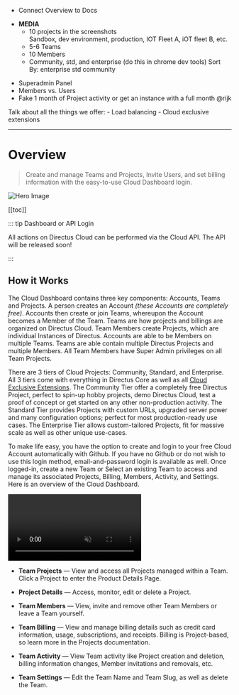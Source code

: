 - Connect Overview to Docs

* **MEDIA**
  - 10 projects in the screenshots\
    Sandbox, dev environment, production, IOT Fleet A, iOT fleet B, etc.
  - 5-6 Teams
  - 10 Members
  - Community, std, and enterprise (do this in chrome dev tools) Sort By: enterprise std community

- Superadmin Panel
- Members vs. Users
- Fake 1 month of Project activity or get an instance with a full month @rijk

Talk about all the things we offer: - Load balancing - Cloud exclusive extensions

---

# Overview

> Create and manage Teams and Projects, Invite Users, and set billing information with the easy-to-use Cloud Dashboard
> login.

![Hero Image](image.webp)

[[toc]]

::: tip Dashboard or API Login

All actions on Directus Cloud can be performed via the Cloud API. The API will be released soon!

:::

## How it Works

The Cloud Dashboard contains three key components: Accounts, Teams and Projects. A person creates an Account _(these
Accounts are completely free)_. Accounts then create or join Teams, whereupon the Account becomes a Member of the Team.
Teams are how projects and billings are organized on Directus Cloud. Team Members create Projects, which are individual
Instances of Directus. Accounts are able to be Members on multiple Teams. Teams are able contain multiple Directus
Projects and multiple Members. All Team Members have Super Admin privileges on all Team Projects.

There are 3 tiers of Cloud Projects: Community, Standard, and Enterprise. All 3 tiers come with everything in Directus
Core as well as all [Cloud Exclusive Extensions](). The Community Tier offer a completely free Directus Project, perfect
to spin-up hobby projects, demo Directus Cloud, test a proof of concept or get started on any other non-production
activity. The Standard Tier provides Projects with custom URLs, upgraded server power and many configuration options;
perfect for most production-ready use cases. The Enterprise Tier allows custom-tailored Projects, fit for massive scale
as well as other unique use-cases.

To make life easy, you have the option to create and login to your free Cloud Account automatically with Github. If you
have no Github or do not wish to use this login method, email-and-password login is available as well. Once logged-in,
create a new Team or Select an existing Team to access and manage its associated Projects, Billing, Members, Activity,
and Settings. Here is an overview of the Cloud Dashboard.

<video alt="Cloud Dashboard Overview" loop muted controls autoplay>
  <source src="" type="video/mp4">
</video>

- **Team Projects** — View and access all Projects managed within a Team. Click a Project to enter the Product Details
  Page.

- **Project Details** — Access, monitor, edit or delete a Project.

- **Team Members** — View, invite and remove other Team Members or leave a Team yourself.

- **Team Billing** — View and manage billing details such as credit card information, usage, subscriptions, and
  receipts. Billing is Project-based, so learn more in the Projects documentation.

- **Team Activity** — View Team activity like Project creation and deletion, billing information changes, Member
  invitations and removals, etc.

- **Team Settings** — Edit the Team Name and Team Slug, as well as delete the Team.
